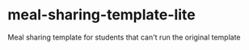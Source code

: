 # meal-sharing-template-lite
Meal sharing template for students that can't run the original template
